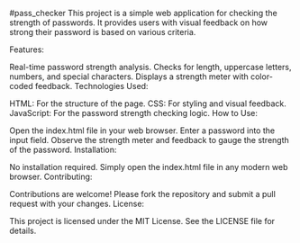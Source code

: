 #pass_checker
This project is a simple web application for checking the strength of passwords. It provides users with visual feedback on how strong their password is based on various criteria.

Features:

Real-time password strength analysis.
Checks for length, uppercase letters, numbers, and special characters.
Displays a strength meter with color-coded feedback.
Technologies Used:

HTML: For the structure of the page.
CSS: For styling and visual feedback.
JavaScript: For the password strength checking logic.
How to Use:

Open the index.html file in your web browser.
Enter a password into the input field.
Observe the strength meter and feedback to gauge the strength of the password.
Installation:

No installation required. Simply open the index.html file in any modern web browser.
Contributing:

Contributions are welcome! Please fork the repository and submit a pull request with your changes.
License:

This project is licensed under the MIT License. See the LICENSE file for details.
